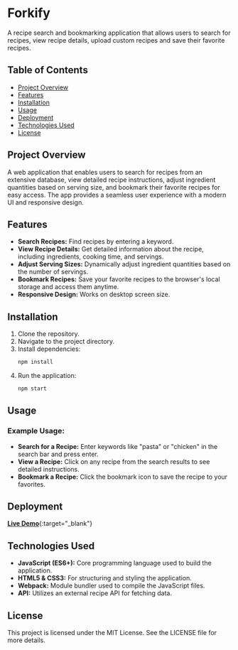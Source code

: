 # Forkify

A recipe search and bookmarking application that allows users to search for recipes, view recipe details, upload custom recipes and save their favorite recipes.

## Table of Contents

- [Project Overview](#project-overview)
- [Features](#features)
- [Installation](#installation)
- [Usage](#usage)
- [Deployment](#deployment)
- [Technologies Used](#technologies-used)
- [License](#license)

## Project Overview

A web application that enables users to search for recipes from an extensive database, view detailed recipe instructions, adjust ingredient quantities based on serving size, and bookmark their favorite recipes for easy access. The app provides a seamless user experience with a modern UI and responsive design.

## Features

- **Search Recipes:** Find recipes by entering a keyword.
- **View Recipe Details:** Get detailed information about the recipe, including ingredients, cooking time, and servings.
- **Adjust Serving Sizes:** Dynamically adjust ingredient quantities based on the number of servings.
- **Bookmark Recipes:** Save your favorite recipes to the browser's local storage and access them anytime.
- **Responsive Design:** Works on desktop screen size.

## Installation

1. Clone the repository.
2. Navigate to the project directory.
3. Install dependencies:
   ```bash
   npm install
   ```
4. Run the application:
   ```bash
   npm start
   ```

## Usage

### Example Usage:

- **Search for a Recipe:** Enter keywords like "pasta" or "chicken" in the search bar and press enter.
- **View a Recipe:** Click on any recipe from the search results to see detailed instructions.
- **Bookmark a Recipe:** Click the bookmark icon to save the recipe to your favorites.

## Deployment

[**Live Demo**](https://momo-forkify.netlify.app/){:target="\_blank"}

## Technologies Used

- **JavaScript (ES6+):** Core programming language used to build the application.
- **HTML5 & CSS3:** For structuring and styling the application.
- **Webpack:** Module bundler used to compile the JavaScript files.
- **API:** Utilizes an external recipe API for fetching data.

## License

This project is licensed under the MIT License. See the LICENSE file for more details.
